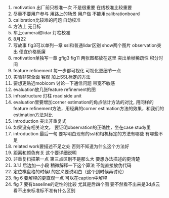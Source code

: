1. motivation 出厂前只校准一次 不是很重要 在线校准比较重要
2. 尽量不要用户参与 用路上的场景 用户做 不能用calibrationboard
3. calibration比较难的问题 自动校准 
4. 方法上 无目标
5. 车上camera和lidar 灯柱校准
6. 8月22
7. 写故事 fig3可以单列一章 ssl和普通lidar区别 show两个图片 observation突出 便宜价格低廉 
8. motivation单独写一章 gfig3 fig11 两张图都放在这里 突出单帧稀疏性 积分时间
9. feature refinement 每一步都可视化 可视化更细节一点
10. 实验非常全面 客观 加上SSL标定的方法
11. 要想更贴近mobicom 讨论一下通信问题 带宽不敏感
12. evaluation放几张feature refinement的图 
13. infrastructure 灯柱 road side unit 
14. evaluation里要增加corner estimation的角点估计方法的对比, 用同样的feature refinement方法，用经典的corner estimation方法的效果，和我们的estimation方法对比
15. introduction 突出非重复式 
16. 如果没有相关论文， 要证明observation的正确性，坐在case study里
17. introduction 最后一句 要写明白现有的ssl和相机标定的方法有哪些 有哪些不足
18. related work要描述不足之处 否则不知道为什么这个方法好
19. 距离和颜色有关 这个要详细说明
20. 非重复扫描第一点 第三点区别不是那么大 要想办法描述的更清楚
21. 3.1.1 后边加一小段 稍微解释一下这个算法 不能直接放伪代码
22. 定位棋盘格的时候L的定义要说明白（这个到时候再讨论）
23. fig 6 要解释的更直观一点 可以在caption中解释
24. fig 7  要有baseline的定性的比较 尤其是后四个图 要不然看不出来是3d点云 看不出来标准标不准有什么区别
